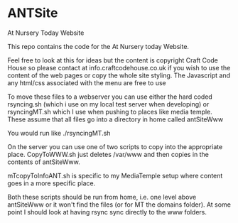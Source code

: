 ANTSite
=======

At Nursery Today Website

This repo contains the code for the At Nursery today Website. 

Feel free to look at this for ideas but the content is copyright Craft Code House so please contact at info.craftcodehouse.co.uk if you wish to use the content of the web pages or copy the whole site styling. The Javascript and any html/css associated with the menu are free to use

To move these files to a webserver you can use either the hard coded rsyncing.sh (which i use on my local test server when developing) or rsyncingMT.sh which I use when pushing to places like media temple. These assume that all files go into a directory in home called antSiteWww

You would run like ./rsyncingMT.sh <username> <hostname>

On the server you can use one of two scripts to copy into the appropriate place. CopyToWWW.sh just deletes /var/www and then copies in the contents of antSiteWww.

mTcopyToInfoANT.sh is specific to my MediaTemple setup where content goes in a more specific place.

Both these scripts should be run from home, i.e. one level above antSiteWww or it won't find the files (or for MT the domains folder). At some point I should look at having rsync sync directly to the www folders.
